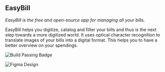 ## EasyBill
*EasyBill is the free and open-source app for managing all your bills.* 

EasyBill helps you digitize, catalog and filter your bills and thus is the next step towards a more digitized world. It uses optical character recognition to translate images of your bills into a digital format. This helps you to have a better overview on your spendings.

![Build Passing Badge](https://api.travis-ci.com/mobileappdevhm20/team-project-team_6.svg?branch=develop)

![Figma Design](https://www.figma.com/file/U0r2xmu9Fyja9gI72Z8CTx/EasyBill)
